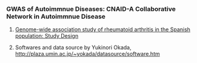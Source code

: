 ### GWAS of Autoimmnue Diseases: CNAID-A Collaborative Network in Autoimmnue Disease

1. [Genome-wide association study of rheumatoid arthritis in the Spanish population: Study Design](https://onlinelibrary.wiley.com/doi/epdf/10.1002/art.23623)

2. Softwares and data source by Yukinori Okada, http://plaza.umin.ac.jp/~yokada/datasource/software.htm
